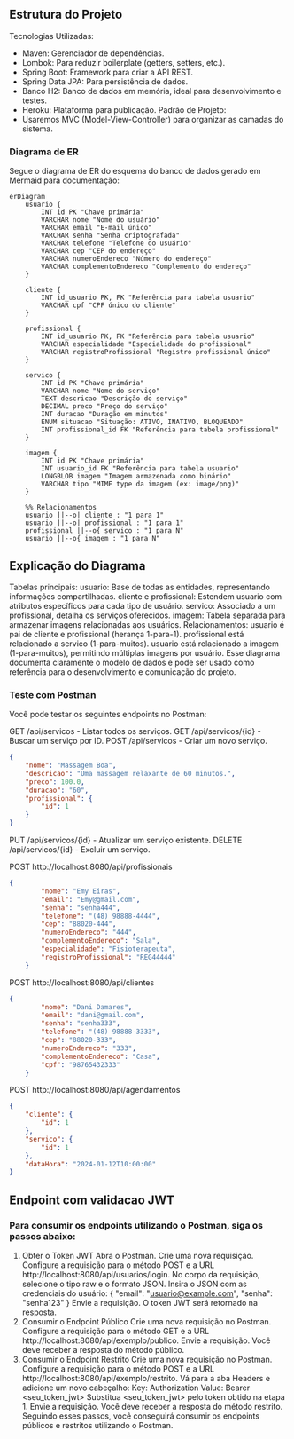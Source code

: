 
## Estrutura do Projeto
Tecnologias Utilizadas:
- Maven: Gerenciador de dependências.
- Lombok: Para reduzir boilerplate (getters, setters, etc.).
- Spring Boot: Framework para criar a API REST.
- Spring Data JPA: Para persistência de dados.
- Banco H2: Banco de dados em memória, ideal para desenvolvimento e testes.
- Heroku: Plataforma para publicação.
Padrão de Projeto:
- Usaremos MVC (Model-View-Controller) para organizar as camadas do sistema.

### Diagrama de ER
Segue o diagrama de ER do esquema do banco de dados gerado em Mermaid para documentação:

```mermaid
erDiagram
    usuario {
        INT id PK "Chave primária"
        VARCHAR nome "Nome do usuário"
        VARCHAR email "E-mail único"
        VARCHAR senha "Senha criptografada"
        VARCHAR telefone "Telefone do usuário"
        VARCHAR cep "CEP do endereço"
        VARCHAR numeroEndereco "Número do endereço"
        VARCHAR complementoEndereco "Complemento do endereço"
    }

    cliente {
        INT id_usuario PK, FK "Referência para tabela usuario"
        VARCHAR cpf "CPF único do cliente"
    }

    profissional {
        INT id_usuario PK, FK "Referência para tabela usuario"
        VARCHAR especialidade "Especialidade do profissional"
        VARCHAR registroProfissional "Registro profissional único"
    }

    servico {
        INT id PK "Chave primária"
        VARCHAR nome "Nome do serviço"
        TEXT descricao "Descrição do serviço"
        DECIMAL preco "Preço do serviço"
        INT duracao "Duração em minutos"
        ENUM situacao "Situação: ATIVO, INATIVO, BLOQUEADO"
        INT profissional_id FK "Referência para tabela profissional"
    }

    imagem {
        INT id PK "Chave primária"
        INT usuario_id FK "Referência para tabela usuario"
        LONGBLOB imagem "Imagem armazenada como binário"
        VARCHAR tipo "MIME type da imagem (ex: image/png)"
    }

    %% Relacionamentos
    usuario ||--o| cliente : "1 para 1"
    usuario ||--o| profissional : "1 para 1"
    profissional ||--o{ servico : "1 para N"
    usuario ||--o{ imagem : "1 para N"
```

## Explicação do Diagrama
Tabelas principais:
usuario: Base de todas as entidades, representando informações compartilhadas.
cliente e profissional: Estendem usuario com atributos específicos para cada tipo de usuário.
servico: Associado a um profissional, detalha os serviços oferecidos.
imagem: Tabela separada para armazenar imagens relacionadas aos usuários.
Relacionamentos:
usuario é pai de cliente e profissional (herança 1-para-1).
profissional está relacionado a servico (1-para-muitos).
usuario está relacionado a imagem (1-para-muitos), permitindo múltiplas imagens por usuário.
Esse diagrama documenta claramente o modelo de dados e pode ser usado como referência para o desenvolvimento e comunicação do projeto.

### Teste com Postman
Você pode testar os seguintes endpoints no Postman:

GET /api/servicos - Listar todos os serviços.
GET /api/servicos/{id} - Buscar um serviço por ID.
POST /api/servicos - Criar um novo serviço.
``` json
{
    "nome": "Massagem Boa",
    "descricao": "Uma massagem relaxante de 60 minutos.",
    "preco": 100.0,
    "duracao": "60",
    "profissional": {
        "id": 1
    }
}
```

PUT /api/servicos/{id} - Atualizar um serviço existente.
DELETE /api/servicos/{id} - Excluir um serviço.



POST http://localhost:8080/api/profissionais
``` json
{
        "nome": "Emy Eiras",
        "email": "Emy@gmail.com",
        "senha": "senha444",
        "telefone": "(48) 98888-4444",
        "cep": "88020-444",
        "numeroEndereco": "444",
        "complementoEndereco": "Sala",
        "especialidade": "Fisioterapeuta",
        "registroProfissional": "REG44444"
    }
```
POST http://localhost:8080/api/clientes
``` json
{
        "nome": "Dani Damares",
        "email": "dani@gmail.com",
        "senha": "senha333",
        "telefone": "(48) 98888-3333",
        "cep": "88020-333",
        "numeroEndereco": "333",
        "complementoEndereco": "Casa",
        "cpf": "98765432333"
    }
```
POST http://localhost:8080/api/agendamentos
``` json
{
    "cliente": {
        "id": 1
    },
    "servico": {
        "id": 1
    },
    "dataHora": "2024-01-12T10:00:00"
}
```



## Endpoint com validacao JWT
### Para consumir os endpoints utilizando o Postman, siga os passos abaixo:
1. Obter o Token JWT
   Abra o Postman.
   Crie uma nova requisição.
   Configure a requisição para o método POST e a URL http://localhost:8080/api/usuarios/login.
   No corpo da requisição, selecione o tipo raw e o formato JSON.
   Insira o JSON com as credenciais do usuário:
   {
   "email": "usuario@example.com",
   "senha": "senha123"
   }
   Envie a requisição.
   O token JWT será retornado na resposta.
2. Consumir o Endpoint Público
   Crie uma nova requisição no Postman.
   Configure a requisição para o método GET e a URL http://localhost:8080/api/exemplo/publico.
   Envie a requisição.
   Você deve receber a resposta do método público.
3. Consumir o Endpoint Restrito
   Crie uma nova requisição no Postman.
   Configure a requisição para o método POST e a URL http://localhost:8080/api/exemplo/restrito.
   Vá para a aba Headers e adicione um novo cabeçalho:
   Key: Authorization
   Value: Bearer <seu_token_jwt>
   Substitua <seu_token_jwt> pelo token obtido na etapa 1.
   Envie a requisição.
   Você deve receber a resposta do método restrito.
   Seguindo esses passos, você conseguirá consumir os endpoints públicos e restritos utilizando o Postman.